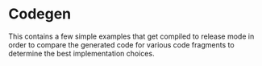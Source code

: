 # Codegen

This contains a few simple examples that get compiled to release
mode in order to compare the generated code for various code fragments
to determine the best implementation choices.
